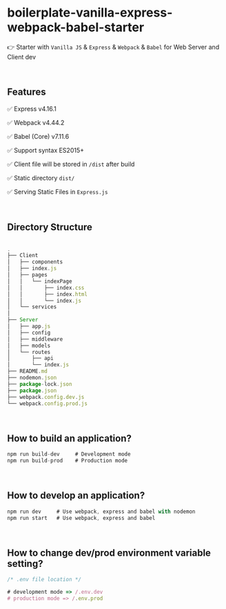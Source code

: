 # boilerplate-vanilla-express-webpack-babel-starter

👉 Starter with `Vanilla JS` & `Express` & `Webpack` & `Babel` for Web Server and Client dev

<br/>

## Features

✅ Express v4.16.1

✅ Webpack v4.44.2

✅ Babel (Core) v7.11.6

✅ Support syntax ES2015+

✅ Client file will be stored in `/dist` after build

✅ Static directory `dist/`

✅ Serving Static Files in `Express.js`

<br/>

## Directory Structure

```javascript

.
├── Client
│   ├── components
│   ├── index.js
│   ├── pages
│   │   └── indexPage
│   │       ├── index.css
│   │       ├── index.html
│   │       └── index.js
│   └── services
│
├── Server
│   ├── app.js
│   ├── config
│   ├── middleware
│   ├── models
│   └── routes
│       ├── api
│       └── index.js
├── README.md
├── nodemon.json
├── package-lock.json
├── package.json
├── webpack.config.dev.js
└── webpack.config.prod.js

```

<br/>

## How to build an application?

```javascript
npm run build-dev     # Development mode
npm run build-prod    # Production mode
```

<br/>

## How to develop an application?

```javascript
npm run dev     # Use webpack, express and babel with nodemon
npm run start   # Use webpack, express and babel
```

<br/>

## How to change dev/prod environment variable setting?

```javascript
/* .env file location */

# development mode => /.env.dev
# production mode => /.env.prod
```

<br/>
